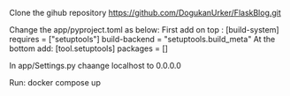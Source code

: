 Clone the gihub repository https://github.com/DogukanUrker/FlaskBlog.git


Change the app/pyproject.toml as below:
    First add on top : [build-system]
                       requires = ["setuptools"]
                       build-backend = "setuptools.build_meta"
    At the bottom add: [tool.setuptools]
                       packages = []


In app/Settings.py chaange localhost to 0.0.0.0


Run: docker compose up
